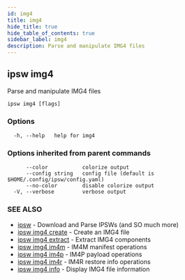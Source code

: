 ```yaml
---
id: img4
title: img4
hide_title: true
hide_table_of_contents: true
sidebar_label: img4
description: Parse and manipulate IMG4 files
---
```

## ipsw img4

Parse and manipulate IMG4 files

```
ipsw img4 [flags]
```

### Options

```
  -h, --help   help for img4
```

### Options inherited from parent commands

```
      --color           colorize output
      --config string   config file (default is $HOME/.config/ipsw/config.yaml)
      --no-color        disable colorize output
  -V, --verbose         verbose output
```

### SEE ALSO

* [ipsw](/docs/cli/ipsw)	 - Download and Parse IPSWs (and SO much more)
* [ipsw img4 create](/docs/cli/ipsw/img4/create)	 - Create an IMG4 file
* [ipsw img4 extract](/docs/cli/ipsw/img4/extract)	 - Extract IMG4 components
* [ipsw img4 im4m](/docs/cli/ipsw/img4/im4m)	 - IM4M manifest operations
* [ipsw img4 im4p](/docs/cli/ipsw/img4/im4p)	 - IM4P payload operations
* [ipsw img4 im4r](/docs/cli/ipsw/img4/im4r)	 - IM4R restore info operations
* [ipsw img4 info](/docs/cli/ipsw/img4/info)	 - Display IMG4 file information

